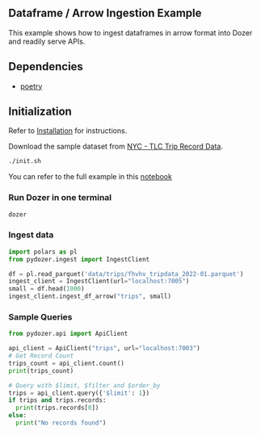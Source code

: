 ## Dataframe / Arrow Ingestion Example

This example shows how to ingest dataframes in arrow format into Dozer and readily serve APIs.

## Dependencies
 - [poetry](https://python-poetry.org/docs/)
 
## Initialization
Refer to [Installation](https://getdozer.io/docs/installation) for instructions.

Download the sample dataset from [NYC - TLC Trip Record Data](https://www.nyc.gov/site/tlc/about/tlc-trip-record-data.page).
```bash
./init.sh
```

You can refer to the full example in this [notebook](./sample.ipynb)
### Run Dozer in one terminal
```bash
dozer
```

### Ingest data
```python
import polars as pl
from pydozer.ingest import IngestClient

df = pl.read_parquet('data/trips/fhvhv_tripdata_2022-01.parquet')
ingest_client = IngestClient(url="localhost:7005")
small = df.head(1000)
ingest_client.ingest_df_arrow("trips", small)
```


### Sample Queries

```python
from pydozer.api import ApiClient

api_client = ApiClient("trips", url="localhost:7003")
# Get Record Count
trips_count = api_client.count()
print(trips_count)

# Query with $limit, $filter and $order_by
trips = api_client.query({'$limit': 1})
if trips and trips.records:
  print(trips.records[0])
else:
  print("No records found")

```
